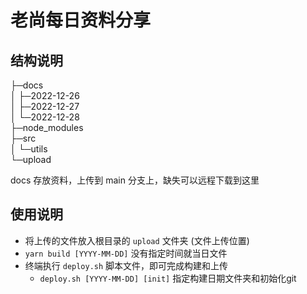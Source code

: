 # 老尚每日资料分享

## 结构说明

├─docs  
│  ├─2022-12-26  
│  ├─2022-12-27  
│  └─2022-12-28  
├─node_modules  
├─src  
│  └─utils  
└─upload  

docs 存放资料，上传到 main 分支上，缺失可以远程下载到这里

## 使用说明

- 将上传的文件放入根目录的 `upload` 文件夹 (文件上传位置)
- `yarn build [YYYY-MM-DD]` 没有指定时间就当日文件
- 终端执行 `deploy.sh` 脚本文件，即可完成构建和上传
  - `deploy.sh [YYYY-MM-DD] [init]` 指定构建日期文件夹和初始化git
